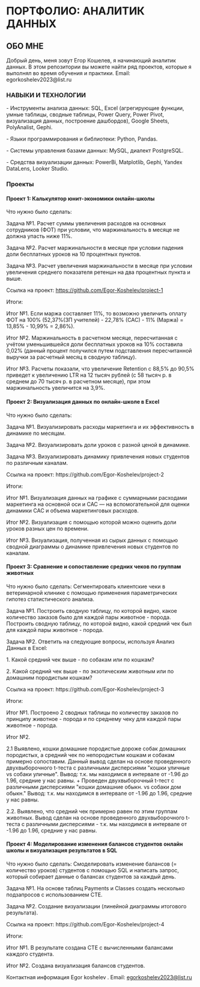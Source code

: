 <h1>ПОРТФОЛИО: АНАЛИТИК ДАННЫХ</h1>
<h2>ОБО МНЕ </h2>
Добрый день, меня зовут Егор Кошелев, я начинающий аналитик данных.
В этом репозитории вы можете найти ряд проектов, которые я выполнял во время обучения и практики. Email: egorkoshelev2023@list.ru

<h3>НАВЫКИ И ТЕХНОЛОГИИ</h3>
<p>- Инструменты анализа данных: SQL, Excel (агрегирующие функции, умные таблицы, сводные таблицы, Power Query, Power Pivot, визуализация данных, построение дашбордов), Google Sheets, PolyAnalist, Gephi.
<p>- Языки программирования и библиотеки: Python, Pandas.
<p>- Системы управления базами данных: MySQL, диалект PostgreSQL.
<p>- Средства визуализации данных: PowerBi, Matplotlib, Gephi, Yandex DataLens, Looker Studio.

  ### Проекты

#### Проект 1: Калькулятор юнит-экономики онлайн-школы

Что нужно было сделать:

Задача №1.
Расчет суммы увеличения расходов на основных сотрудников (ФОТ) при условии, что маржинальность в месяце не должна упасть ниже 11%.

Задача №2.
Расчет маржинальности в месяце при условии падения доли бесплатных уроков на 10 процентных пунктов.

Задача №3.
Расчет увеличения маржинальности в месяце при условии увеличения среднего показателя ретеншн на два процентных пункта и выше.

Ссылка на проект: https://github.com/Egor-Koshelev/project-1  
<p> Итоги:

<p> Итог №1. Если маржа составляет 11%, то возможно увеличить оплату ФОТ  на 100% (52,37%(ЗП учителей) - 22,78% (САС) - 11% (Маржа) = 13,85% - 10,99% = 2,86%).
<p> Итог №2. Маржинальность в расчетном месяце, пересчитанная с учётом уменьшившейся доли бесплатных уроков на 10% составила 0,02% (данный процент получился путем подставления пересчитанной выручки за расчетный месяц в сводную таблицу). 
<p> Итог №3. Расчеты показали, что увеличение Retention c 88,5% до 90,5% приведет к увеличению LTR на 12 тысяч рублей (с 58 тысяч р. в среднем до 70 тысяч р. в расчетном месяце), при этом маржинальность увеличится на 3,9%.

#### Проект 2: Визуализация данных по онлайн-школе в Excel

<p> Что нужно было сделать:
  
<p> Задача №1. Визуализировать расходы маркетинга и их эффективность в динамике по месяцам.
<p> Задача №2. Визуализировать доли уроков с разной ценой в динамике.
<p> Задача №3. Визуализировать динамику привлечения новых студентов по различным каналам. 
<p> Ссылка на проект: https://github.com/Egor-Koshelev/project-2 
<p> Итоги:

<p> Итог №1. Визуализация данных на графике с суммарными расходами маркетинга на основной оси и CAC — на вспомогательной для оценки динамики CAC и объема маркетинговых расходов.
<p> Итог №2. Визуализация с помощью которой можно оценить доли уроков разных цен по времени.
<p> Итог №3. Визуализация, полученная из сырых данных с помощью сводной диаграммы о динамике привлечения новых студентов по каналам.


#### Проект 3: Сравнение и сопоставление средних чеков по группам животных 
<p> Что нужно было сделать: Сегментировать клиентские чеки в ветеринарной клинике с помощью применения параметрических гипотез статистического анализа.

<p> Задача №1. Построить сводную таблицу, по которой видно, какое количество заказов было для каждой пары животное - порода. Построить сводную таблицу, по которой видно, какой средний чек был для каждой пары животное - порода.
<p> Задача №2. Ответить на следующие вопросы, используя Анализ Данных в Excel:

<p> 1. Какой средний чек выше - по собакам или по кошкам?
<p> 2. Какой средний чек выше - по экзотическим животным или по домашним породистым кошкам?

<p> Ссылка на проект: https://github.com/Egor-Koshelev/project-3

<p> Итоги:

<p> Итог №1. Построено 2 сводных таблицы по количеству заказов по принципу животное - порода и по среднему чеку для каждой пары животное - порода.
 
<p> Итог №2. 
<p>    2.1 Выявлено, кошки домашние породистые дороже собак домашних породистых, а средний чек по непородистым кошкам и собакам примерно сопоставим.  Данный вывод сделан на основе проведенного  двухвыборочного t-теста с различными дисперсиями "кошки уличные vs собаки уличные". Вывод: т.к. мы находимся в интервале от -1.96 до 1.96, средние у нас равны. + Проведен  двухвыборочный t-тест с различными дисперсиями "кошки домашние обыкн. vs собаки дом обыкн." Вывод: т.к. мы находимся в интервале от -1.96 до 1.96, средние у нас равны.
<p>    2.2. Выявлено, что средний чек примерно равен по этим группам животных. Вывод сделан на основе проведенного  двухвыборочного t-теста с различными дисперсиями  - т.к. мы находимся в интервале от -1.96 до 1.96, средние у нас равны.
  
#### Проект 4: Моделирование изменения балансов студентов  онлайн школы и визуализация результатов в SQL

<p> Что нужно было сделать: Смоделировать изменение балансов (=  количество уроков) студентов с помощью SQL и написать запрос, который собирает данные о балансах студентов за каждый день.

<p> Задача №1. На основе таблиц Payments  и Classes создать несколько подзапросов с использованием CTE.  
<p> Задача №2. Создание визуализации (линейной диаграммы итогового результата).

<p> Ссылка на проект: https://github.com/Egor-Koshelev/project-4
<p> Итоги:

<p> Итог №1. В результате создана  CTE с вычисленными балансами каждого студента.  
<p> Итог №2. Создана визуализация балансов студентов.



Контактная информация
Egor koshelev . Email: egorkoshelev2023@list.ru
